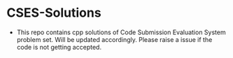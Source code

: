 # CSES-Solutions
* This repo contains cpp solutions of Code Submission Evaluation System problem set. Will be updated accordingly. Please raise a issue if the code is not getting accepted.
